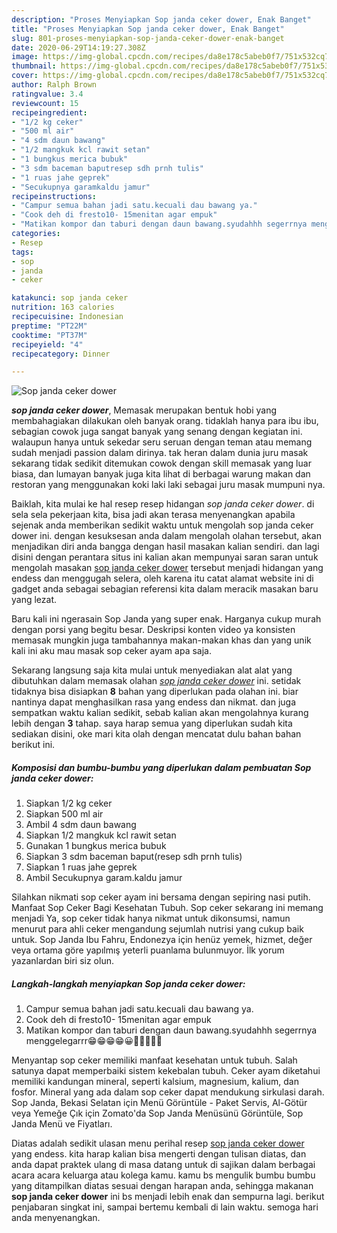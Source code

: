 ```yaml
---
description: "Proses Menyiapkan Sop janda ceker dower, Enak Banget"
title: "Proses Menyiapkan Sop janda ceker dower, Enak Banget"
slug: 801-proses-menyiapkan-sop-janda-ceker-dower-enak-banget
date: 2020-06-29T14:19:27.308Z
image: https://img-global.cpcdn.com/recipes/da8e178c5abeb0f7/751x532cq70/sop-janda-ceker-dower-foto-resep-utama.jpg
thumbnail: https://img-global.cpcdn.com/recipes/da8e178c5abeb0f7/751x532cq70/sop-janda-ceker-dower-foto-resep-utama.jpg
cover: https://img-global.cpcdn.com/recipes/da8e178c5abeb0f7/751x532cq70/sop-janda-ceker-dower-foto-resep-utama.jpg
author: Ralph Brown
ratingvalue: 3.4
reviewcount: 15
recipeingredient:
- "1/2 kg ceker"
- "500 ml air"
- "4 sdm daun bawang"
- "1/2 mangkuk kcl rawit setan"
- "1 bungkus merica bubuk"
- "3 sdm baceman baputresep sdh prnh tulis"
- "1 ruas jahe geprek"
- "Secukupnya garamkaldu jamur"
recipeinstructions:
- "Campur semua bahan jadi satu.kecuali dau bawang ya."
- "Cook deh di fresto10- 15menitan agar empuk"
- "Matikan kompor dan taburi dengan daun bawang.syudahhh segerrnya menggelegarrr😁😁😁😁😀🤤🤤🤤🤤🤤"
categories:
- Resep
tags:
- sop
- janda
- ceker

katakunci: sop janda ceker 
nutrition: 163 calories
recipecuisine: Indonesian
preptime: "PT22M"
cooktime: "PT37M"
recipeyield: "4"
recipecategory: Dinner

---
```



![Sop janda ceker dower](https://img-global.cpcdn.com/recipes/da8e178c5abeb0f7/751x532cq70/sop-janda-ceker-dower-foto-resep-utama.jpg)

<b><i>sop janda ceker dower</i></b>, Memasak merupakan bentuk hobi yang membahagiakan dilakukan oleh banyak orang. tidaklah hanya para ibu ibu, sebagian cowok juga sangat banyak yang senang dengan kegiatan ini. walaupun hanya untuk sekedar seru seruan dengan teman atau memang sudah menjadi passion dalam dirinya. tak heran dalam dunia juru masak sekarang tidak sedikit ditemukan cowok dengan skill memasak yang luar biasa, dan lumayan banyak juga kita lihat di berbagai warung makan dan restoran yang menggunakan koki laki laki sebagai juru masak mumpuni nya.

Baiklah, kita mulai ke hal resep resep hidangan <i>sop janda ceker dower</i>. di sela sela pekerjaan kita, bisa jadi akan terasa menyenangkan apabila sejenak anda memberikan sedikit waktu untuk mengolah sop janda ceker dower ini. dengan kesuksesan anda dalam mengolah olahan tersebut, akan menjadikan diri anda bangga dengan hasil masakan kalian sendiri. dan lagi disini dengan perantara situs ini kalian akan mempunyai saran saran untuk mengolah masakan <u>sop janda ceker dower</u> tersebut menjadi hidangan yang endess dan menggugah selera, oleh karena itu catat alamat website ini di gadget anda sebagai sebagian referensi kita dalam meracik masakan baru yang lezat.

Baru kali ini ngerasain Sop Janda yang super enak. Harganya cukup murah dengan porsi yang begitu besar. Deskripsi konten video ya konsisten memasak mungkin juga tambahannya makan-makan khas dan yang unik kali ini aku mau masak sop ceker ayam apa saja.


Sekarang langsung saja kita mulai untuk menyediakan alat alat yang dibutuhkan dalam memasak olahan <u><i>sop janda ceker dower</i></u> ini. setidak tidaknya bisa disiapkan <b>8</b> bahan yang diperlukan pada olahan ini. biar nantinya dapat menghasilkan rasa yang endess dan nikmat. dan juga sempatkan waktu kalian sedikit, sebab kalian akan mengolahnya kurang lebih dengan <b>3</b> tahap. saya harap semua yang diperlukan sudah kita sediakan disini, oke mari kita olah dengan mencatat dulu bahan bahan berikut ini.

<!--inarticleads1-->

##### Komposisi dan bumbu-bumbu yang diperlukan dalam pembuatan Sop janda ceker dower:

1. Siapkan 1/2 kg ceker
1. Siapkan 500 ml air
1. Ambil 4 sdm daun bawang
1. Siapkan 1/2 mangkuk kcl rawit setan
1. Gunakan 1 bungkus merica bubuk
1. Siapkan 3 sdm baceman baput(resep sdh prnh tulis)
1. Siapkan 1 ruas jahe geprek
1. Ambil Secukupnya garam.kaldu jamur


Silahkan nikmati sop ceker ayam ini bersama dengan sepiring nasi putih. Manfaat Sop Ceker Bagi Kesehatan Tubuh. Sop ceker sekarang ini memang menjadi Ya, sop ceker tidak hanya nikmat untuk dikonsumsi, namun menurut para ahli ceker mengandung sejumlah nutrisi yang cukup baik untuk. Sop Janda Ibu Fahru, Endonezya için henüz yemek, hizmet, değer veya ortama göre yapılmış yeterli puanlama bulunmuyor. İlk yorum yazanlardan biri siz olun. 

<!--inarticleads2-->

##### Langkah-langkah menyiapkan Sop janda ceker dower:

1. Campur semua bahan jadi satu.kecuali dau bawang ya.
1. Cook deh di fresto10- 15menitan agar empuk
1. Matikan kompor dan taburi dengan daun bawang.syudahhh segerrnya menggelegarrr😁😁😁😁😀🤤🤤🤤🤤🤤


Menyantap sop ceker memiliki manfaat kesehatan untuk tubuh. Salah satunya dapat memperbaiki sistem kekebalan tubuh. Ceker ayam diketahui memiliki kandungan mineral, seperti kalsium, magnesium, kalium, dan fosfor. Mineral yang ada dalam sop ceker dapat mendukung sirkulasi darah. Sop Janda, Bekasi Selatan için Menü Görüntüle - Paket Servis, Al-Götür veya Yemeğe Çık için Zomato&#39;da Sop Janda Menüsünü Görüntüle, Sop Janda Menü ve Fiyatları. 

Diatas adalah sedikit ulasan menu perihal resep <u>sop janda ceker dower</u> yang endess. kita harap kalian bisa mengerti dengan tulisan diatas, dan anda dapat praktek ulang di masa datang untuk di sajikan dalam berbagai acara acara keluarga atau kolega kamu. kamu bs mengulik bumbu bumbu yang ditampilkan diatas sesuai dengan harapan anda, sehingga makanan <b>sop janda ceker dower</b> ini bs menjadi lebih enak dan sempurna lagi. berikut penjabaran singkat ini, sampai bertemu kembali di lain waktu. semoga hari anda menyenangkan.
